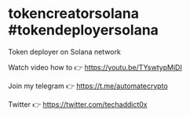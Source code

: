 # tokencreatorsolana #tokendeployersolana
Token deployer on Solana network

Watch video how to 👉 https://youtu.be/TYswtypMjDI

Join my telegram 👉 https://t.me/automatecrypto

Twitter 👉 https://twitter.com/techaddict0x
